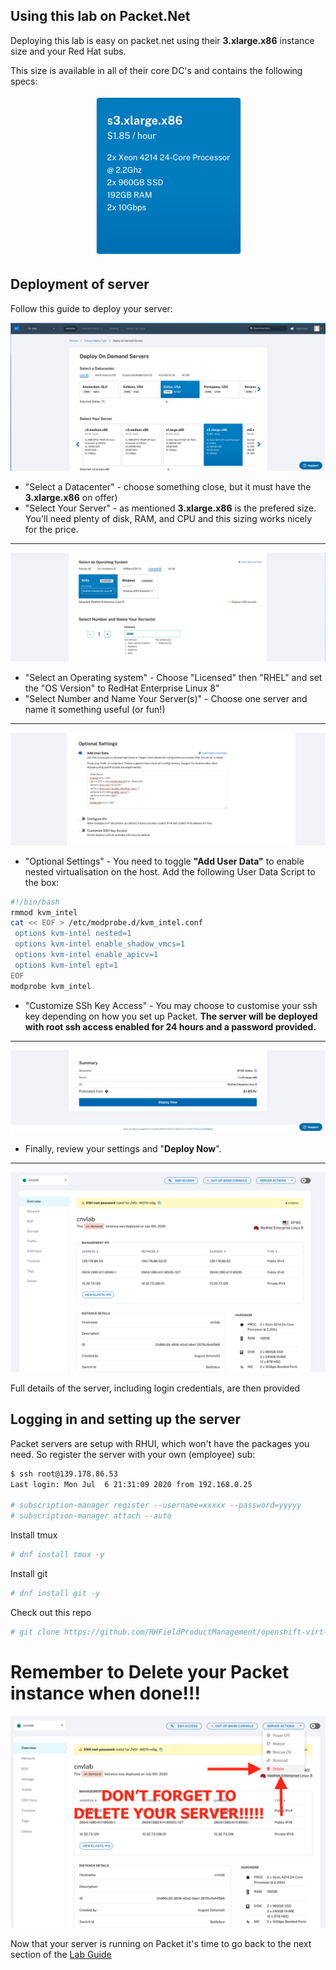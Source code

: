## Using this lab on Packet.Net

Deploying this lab is easy on packet.net using their **3.xlarge.x86** instance size and your Red Hat subs. 

This size is available in all of their core DC's and contains the following specs:
<center>
    <img src="images/packet-instance-size.png"/>
</center>

## Deployment of server

Follow this guide to deploy your server:

<center>
    <img src="images/packet-deploy-1.png"/>
</center>

* "Select a Datacenter" - choose something close, but it must have the **3.xlarge.x86** on offer)
* "Select Your Server" - as mentioned **3.xlarge.x86** is the prefered size. You'll need plenty of disk, RAM, and CPU and this sizing works nicely for the price.

---

<center>
    <img src="images/packet-deploy-2.png"/>
</center>

* "Select an Operating system" - Choose "Licensed" then "RHEL" and set the "OS Version" to RedHat Enterprise Linux 8"
* "Select Number and Name Your Server(s)" - Choose one server and name it something useful (or fun!)

---

<center>
    <img src="images/packet-user-data.png"/>
</center>

* "Optional Settings" - You need to toggle **"Add User Data"** to enable nested virtualisation on the host. Add the following User Data Script to the box:

~~~bash
#!/bin/bash
rmmod kvm_intel
cat << EOF > /etc/modprobe.d/kvm_intel.conf
 options kvm-intel nested=1
 options kvm-intel enable_shadow_vmcs=1
 options kvm-intel enable_apicv=1
 options kvm-intel ept=1
EOF
modprobe kvm_intel
~~~

* "Customize SSh Key Access" - You may choose to customise your ssh key depending on how you set up Packet. **The server will be deployed with root ssh access enabled for 24 hours and a password provided.**

---

<center>
    <img src="images/packet-deploy-3.png"/>
</center>

* Finally, review your settings and "**Deploy Now**".

---

<center>
    <img src="images/packet-deploy-4.png"/>
</center>

Full details of the server, including login credentials, are then provided

## Logging in and setting up the server

Packet servers are setup with RHUI, which won't have the packages you need. So register the server with your own (employee) sub:

~~~bash
$ ssh root@139.178.86.53
Last login: Mon Jul  6 21:31:09 2020 from 192.168.0.25

# subscription-manager register --username=xxxxx --password=yyyyy
# subscription-manager attach --auto
~~~

Install tmux

~~~bash
# dnf install tmux -y
~~~

Install git

~~~bash
# dnf install git -y
~~~

Check out this repo

~~~bash
# git clone https://github.com/RHFieldProductManagement/openshift-virt-labs.git
~~~

# Remember to Delete your Packet instance when done!!!

<center>
    <img src="images/packet-delete.png"/>
</center>


Now that your server is running on Packet it's time to go back to the next section of the [Lab Guide](https://github.com/RHFieldProductManagement/openshift-virt-labs#user-requirements)



